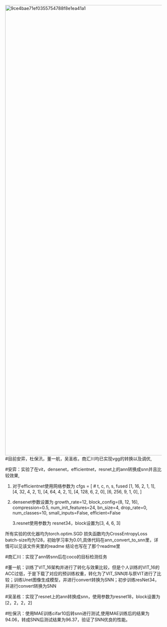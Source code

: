 <img width="1447" alt="9ce4bae71ef0355754788f8e1ea41a1" src="https://github.com/chelseaalex/anyi/assets/71577910/bf81d598-367a-413d-b6aa-d63beb34162f">#目前安弈，杜保汛，董一航，吴圣栋，商汇川均已实现vgg的转换以及调优,

#安弈：实验了在vit，densenet，efficientnet，resnet上的ann转换成snn并且比较效果,
1. 对于efficientnet使用网络参数为
cfgs = [
        # t, c, n, s, fused
        [1,  16,  2, 1, 1],
        [4,  32,  4, 2, 1],
        [4,  64,  4, 2, 1],
        [4, 128,  6, 2, 0],
        [6, 256,  9, 1, 0],    ]
2. densenet参数设置为
                 growth_rate=12, block_config=(8, 12, 16), compression=0.5,
                 num_init_features=24, bn_size=4, drop_rate=0,
                 num_classes=10, small_inputs=False, efficient=False

   3.resnet使用参数为
	resnet34，block设置为[3, 4, 6, 3]

所有实验的优化器均为torch.optim.SGD
损失函数均为CrossEntropyLoss
batch-size均为128，初始学习率为0.01,具体代码在ann_convert_to_snn里，详情可以见该文件夹里的readme
   结论也写在了那个readme里


   
#商汇川：实现了ann转snn后在coco的目标检测任务

#董一航：训练了VIT_16架构并进行了转化与效果比较，但是个人训练的VIT_16的ACC过低，于是下载了对应的预训练权重，转化为了VIT_SNN并与原VIT进行了比较；训练Unet图像生成模型，并进行convert转换为SNN；初步训练resNet34，并进行convert转换为SNN

#吴圣栋：实现了resnet上的ann转换成snn，使用参数为resnet18，block设置为[2，2，2，2]

#杜保汛：使用MAE训练cifar10后转snn进行测试,使用MAE训练后的结果为94.06，转成SNN后测试结果为96.37，验证了SNN优良的性能。


